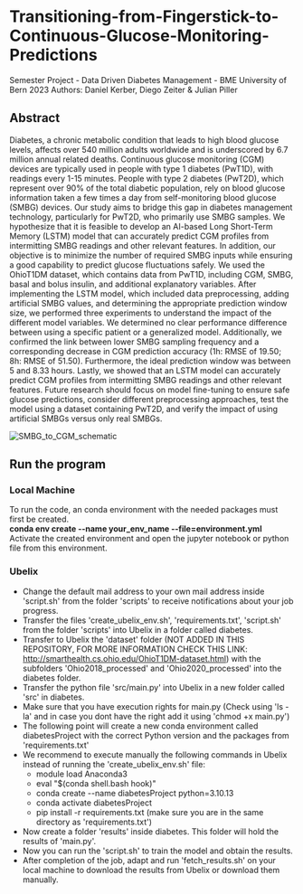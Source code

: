 # Transitioning-from-Fingerstick-to-Continuous-Glucose-Monitoring-Predictions
Semester Project - Data Driven Diabetes Management - BME University of Bern 2023
Authors: Daniel Kerber, Diego Zeiter & Julian Piller 

## Abstract 
Diabetes, a chronic metabolic condition that leads to high blood glucose levels, affects over 540 million adults worldwide and is underscored by 6.7 million annual related deaths. Continuous glucose monitoring (CGM) devices are typically used in people with type 1 diabetes (PwT1D), with readings every 1-15 minutes. People with type 2 diabetes (PwT2D), which represent over 90\% of the total diabetic population, rely on blood glucose information taken a few times a day from self-monitoring blood glucose (SMBG) devices. Our study aims to bridge this gap in diabetes management technology, particularly for PwT2D, who primarily use SMBG samples. We hypothesize that it is feasible to develop an AI-based Long Short-Term Memory (LSTM) model that can accurately predict CGM profiles from intermitting SMBG readings and other relevant features. In addition, our objective is to minimize the number of required SMBG inputs while ensuring a good capability to predict glucose fluctuations safely. We used the OhioT1DM dataset, which contains data from PwT1D, including CGM, SMBG, basal and bolus insulin, and additional explanatory variables. After implementing the LSTM model, which included data preprocessing, adding artificial SMBG values, and determining the appropriate prediction window size, we performed three experiments to understand the impact of the different model variables. We determined no clear performance difference between using a specific patient or a generalized model. Additionally, we confirmed the link between lower SMBG sampling frequency and a corresponding decrease in CGM prediction accuracy (1h: RMSE of 19.50; 8h: RMSE of 51.50). Furthermore, the ideal prediction window was between 5 and 8.33 hours. Lastly, we showed that an LSTM model can accurately predict CGM profiles from intermitting SMBG readings and other relevant features. Future research should focus on model fine-tuning to ensure safe glucose predictions, consider different preprocessing approaches, test the model using a dataset containing PwT2D, and verify the impact of using artificial SMBGs versus only real SMBGs.



![SMBG_to_CGM_schematic](https://github.com/pillerjulian/Transitioning-from-Fingerstick-to-Continuous-Glucose-Monitoring-Predictions/assets/125559438/f8e91fda-1c59-4662-ae4e-04754974d10f)



## Run the program
### Local Machine
To run the code, an conda environment with the needed packages must first be created. <br />
**conda env create --name your_env_name --file=environment.yml** <br />
Activate the created environment and open the jupyter notebook or python file from this environment. 

### Ubelix
- Change the default mail address to your own mail address inside 'script.sh' from the folder 'scripts' to receive notifications about your job progress.
- Transfer the files 'create_ubelix_env.sh', 'requirements.txt', 'script.sh' from the folder 'scripts' into Ubelix in a folder called diabetes.
- Transfer to Ubelix the 'dataset' folder (NOT ADDED IN THIS REPOSITORY, FOR MORE INFORMATION CHECK THIS LINK: http://smarthealth.cs.ohio.edu/OhioT1DM-dataset.html) with the subfolders 'Ohio2018_processed' and 'Ohio2020_processed' into the diabetes folder.
- Transfer the python file 'src/main.py' into Ubelix in a new folder called 'src' in diabetes.
- Make sure that you have execution rights for main.py (Check using 'ls -la' and in case you dont have the right add it using 'chmod +x main.py')
- The following point will create a new conda environment called diabetesProject with the correct Python version and the packages from 'requirements.txt'
- We recommend to execute manually the following commands in Ubelix instead of running the 'create_ubelix_env.sh' file:
  - module load Anaconda3
  - eval "$(conda shell.bash hook)"
  - conda create --name diabetesProject python=3.10.13
  - conda activate diabetesProject
  - pip install -r requirements.txt (make sure you are in the same directory as 'requirements.txt')
- Now create a folder 'results' inside diabetes. This folder will hold the results of 'main.py'.
- Now you can run the 'script.sh' to train the model and obtain the results.
- After completion of the job, adapt and run 'fetch_results.sh' on your local machine to download the results from Ubelix or download them manually.

